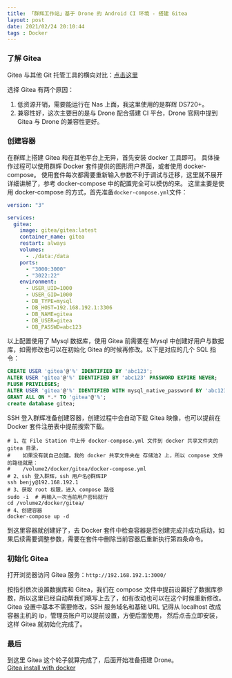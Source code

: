 ```yaml
---
title: 「群辉工作站」基于 Drone 的 Android CI 环境 - 搭建 Gitea
layout: post
date: 2021/02/24 20:10:44
tags : Docker
---
```


### 了解 Gitea
Gitea 与其他 Git 托管工具的横向对比：[点击这里](https://docs.gitea.io/zh-cn/comparison/)

选择 Gitea 有两个原因：

1. 低资源开销，需要能运行在 Nas 上面，我这里使用的是群辉 DS720+。
2. 兼容性好，这次主要目的是与 Drone 配合搭建 CI 平台，Drone 官网中提到 Gitea 与 Drone 的兼容性更好。

### 创建容器
在群辉上搭建 Gitea 和在其他平台上无异，首先安装 docker 工具即可。
具体操作过程可以使用群辉 Docker 套件提供的图形用户界面，或者使用 docker-compose。
使用套件每次都需要重新输入参数不利于调试与迁移，这里就不展开详细讲解了，参考 docker-compose 中的配置完全可以模仿的来。
这里主要是使用 docker-compose 的方式，首先准备`docker-compose.yml`文件：

```yaml
version: "3"

services:
  gitea:
    image: gitea/gitea:latest
    container_name: gitea
    restart: always
    volumes:
      - ./data:/data
    ports:
      - "3000:3000"
      - "3022:22"
    environment:
      - USER_UID=1000
      - USER_GID=1000
      - DB_TYPE=mysql
      - DB_HOST=192.168.192.1:3306
      - DB_NAME=gitea
      - DB_USER=gitea
      - DB_PASSWD=abc123
```
以上配置使用了 Mysql 数据库，使用 Gitea 前需要在 Mysql 中创建好用户与数据库，如需修改也可以在初始化 Gitea 的时候再修改。以下是对应的几个 SQL 指令：

```sql
CREATE USER 'gitea'@'%' IDENTIFIED BY 'abc123';
ALTER USER 'gitea'@'%' IDENTIFIED BY 'abc123' PASSWORD EXPIRE NEVER;
FLUSH PRIVILEGES;
ALTER USER 'gitea'@'%' IDENTIFIED WITH mysql_native_password BY 'abc123';
GRANT ALL ON *.* TO 'gitea'@'%';
create database gitea;
```

SSH 登入群辉准备创建容器，创建过程中会自动下载 Gitea 映像，也可以提前在 Docker 套件注册表中提前搜索下载。

```shell
# 1、在 File Station 中上传 docker-compose.yml 文件到 docker 共享文件夹的 gitea 目录，
#    如果没有就自己创建。我的 docker 共享文件夹在 存储池2 上，所以 compose 文件的路径就是：
#    /volume2/docker/gitea/docker-compose.yml
# 2、ssh 登入群辉，ssh 用户名@群辉IP
ssh benjy@192.168.192.1 
# 3、获取 root 权限，进入 compose 路径
sudo -i  # 再输入一次当前用户密码就行
cd /volume2/docker/gitea/
# 4、创建容器
docker-compose up -d
```
到这里容器就创建好了，去 Docker 套件中检查容器是否创建完成并成功启动，如果后续需要调整参数，需要在套件中删除当前容器后重新执行第四条命令。

### 初始化 Gitea
打开浏览器访问 Gitea 服务：`http://192.168.192.1:3000/`

按指引依次设置数据库和 Gitea，我们在 compose 文件中提前设置好了数据库参数，所以这里已经自动帮我们填写上去了，如有改动也可以在这个时候重新修改。
Gitea 设置中基本不需要修改，SSH 服务域名和基础 URL 记得从 localhost 改成容器主机的 ip，管理员账户可以提前设置，方便后面使用，
然后点击立即安装，这样 Gitea 就初始化完成了。

### 最后
到这里 Gitea 这个轮子就算完成了，后面开始准备搭建 Drone。
<br/>
[Gitea install with docker](https://docs.gitea.io/en-us/install-with-docker/)
<br/>
